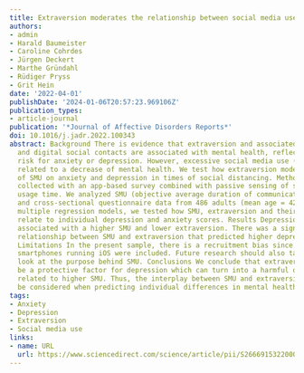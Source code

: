 ```yaml
---
title: Extraversion moderates the relationship between social media use and depression
authors:
- admin
- Harald Baumeister
- Caroline Cohrdes
- Jürgen Deckert
- Marthe Gründahl
- Rüdiger Pryss
- Grit Hein
date: '2022-04-01'
publishDate: '2024-01-06T20:57:23.969106Z'
publication_types:
- article-journal
publication: '*Journal of Affective Disorders Reports*'
doi: 10.1016/j.jadr.2022.100343
abstract: Background There is evidence that extraversion and associated frequent personal
  and digital social contacts are associated with mental health, reflected in reduced
  risk for anxiety or depression. However, excessive social media use (SMU) has been
  related to a decrease of mental health. We test how extraversion moderates the effect
  of SMU on anxiety and depression in times of social distancing. Methods Data were
  collected with an app-based survey combined with passive sensing of social media
  usage time. We analyzed SMU (objective average duration of communication app usage)
  and cross-sectional questionnaire data from 486 adults (mean age = 42.42). Using
  multiple regression models, we tested how SMU, extraversion and their interaction
  relate to individual depression and anxiety scores. Results Depression scores were
  associated with a higher SMU and lower extraversion. There was a significant positive
  relationship between SMU and extraversion that predicted higher depression scores.
  Limitations In the present sample, there is a recruitment bias since only data from
  smartphones running iOS were included. Future research should also take a closer
  look at the purpose behind SMU. Conclusions We conclude that extraversion might
  be a protective factor for depression which can turn into a harmful one if it is
  related to higher SMU. Thus, the interplay between SMU and extraversion needs to
  be considered when predicting individual differences in mental health.
tags:
- Anxiety
- Depression
- Extraversion
- Social media use
links:
- name: URL
  url: https://www.sciencedirect.com/science/article/pii/S2666915322000361
---
```

